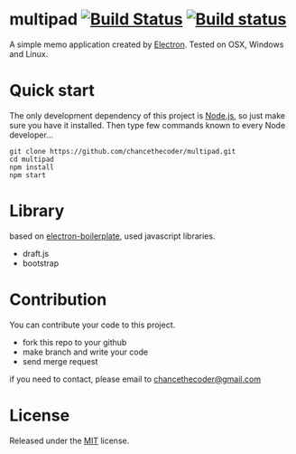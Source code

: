 # multipad [![Build Status](https://travis-ci.org/chancethecoder/multipad.svg?branch=master)](https://travis-ci.org/chancethecoder/multipad) [![Build status](https://ci.appveyor.com/api/projects/status/1mcahy7kgkgka2nw0abo?svg=true)](https://ci.appveyor.com/project/chancethecoder/multipad)

A simple memo application created by [Electron](http://electron.atom.io). Tested on OSX, Windows and Linux.  

# Quick start

The only development dependency of this project is [Node.js](https://nodejs.org), so just make sure you have it installed.
Then type few commands known to every Node developer...
```
git clone https://github.com/chancethecoder/multipad.git
cd multipad
npm install
npm start
```

# Library

based on [electron-boilerplate](https://github.com/szwacz/electron-boilerplate), used javascript libraries.

* draft.js
* bootstrap

# Contribution

You can contribute your code to this project.

* fork this repo to your github
* make branch and write your code
* send merge request

if you need to contact, please email to chancethecoder@gmail.com

# License

Released under the [MIT](https://github.com/chancethecoder/multipad/blob/master/LICENSE) license.
